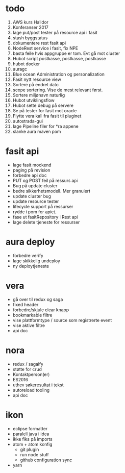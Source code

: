 # todo

1. AWS kurs Halldor
1. Konferanser 2017
1. lage put/post tester på resource api i fasit
1. stash byggstatus
1. dokumentere rest fasit api
1. NodeRest service i fasit, fix NPE
1. basta feile hvis appgruppe er tom. Evt gå mot cluster
1. Hubot script postkasse, postkasse, postkasse
1. hubot docker
1. auragc
1. Blue ocean Administration og personalization
1. Fasit nytt resource view
 1. Sortere på endret dato
 1. scope sortering. Vise de mest relevant først. 
 1. Sortere miljønavn naturlig 
1. Hubot utviklingsflow
1. Hubot sette debug på servere
1. Se på tester for fasit mot oracle
1. Flytte vera kall fra fasit til pluginet
1. autostrada-gui
1. lage Pipeline filer for \*ra appene
1. slanke aura maven pom

# fasit api

- lage fasit mockend
- paging på revision
- forbedre api doc
- PUT og POST feil på ressurs api
- Bug på update cluster
- bedre sikkerhetsmodell. Mer granulert
- update cluster bug
- update resource tester
- lifecycle support på ressurser
- rydde i pom for apiet.
- fase ut fasitRepository i Rest api
- lage delete tjeneste for ressurser


# aura deploy
- forbedre verify
- lage skikkelig undeploy
- ny deploytjeneste

# vera

- gå over til redux og saga
- fixed header
- forbedre/skjule clear knapp
- bookmarkable filtre
- vise plattformtype / source som registrerte event
- vise aktive filtre
- api doc

# nora
 - redux / sagaify
 - støtte for crud
 - Kontaktperson(er)
 - ES2016
 - uthev søkeresultat i tekst
 - autoreload tooling
 - api doc

# ikon

- eclipse formatter
- paralell java i idea
- ikke fiks på imports
- atom + atom konfig
  * git plugin
  * run node stuff
  * github configuration sync
- yarn
